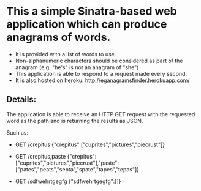 This a simple Sinatra-based web application which can produce anagrams of words.
======================================

* It is provided with a list of words to use.
* Non-alphanumeric characters should be considered as part of the anagram (e.g. "he's" is not an anagram of "she")
* This application is able to respond to a request made every second.
* It is also hosted on heroku: http://eganagramsfinder.herokuapp.com/

Details:
--------

The application is able to receive an HTTP GET request with the requested word as the path and is returning the results as JSON. 

Such as:

* GET /crepitus
{"crepitus":["cuprites","pictures","piecrust"]}


* GET /crepitus,paste
{"crepitus":["cuprites","pictures","piecrust"],"paste":["pates","peats","septa","spate","tapes","tepas"]}


* GET /sdfwehrtgegfg
{"sdfwehrtgegfg":[]}